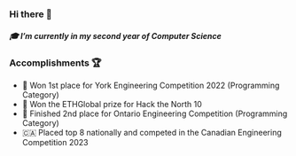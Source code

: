 <h3>Hi there 👋</h3>

<h5>🎓 I’m currently in my second year of Computer Science</h5>

<h3>Accomplishments 🏆</h3>

- 🥇 Won 1st place for York Engineering Competition 2022 (Programming Category)
- 🥇 Won the ETHGlobal prize for Hack the North 10
- 🥈 Finished 2nd place for Ontario Engineering Competition (Programming Category)
- 🇨🇦 Placed top 8 nationally and competed in the Canadian Engineering Competition 2023
